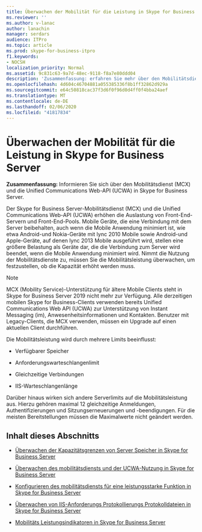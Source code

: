 ```yaml
---
title: Überwachen der Mobilität für die Leistung in Skype for Business Server
ms.reviewer: ''
ms.author: v-lanac
author: lanachin
manager: serdars
audience: ITPro
ms.topic: article
ms.prod: skype-for-business-itpro
f1.keywords:
- NOCSH
localization_priority: Normal
ms.assetid: 9c831c63-9a7d-48ec-9118-f8a7e80ddd04
description: 'Zusammenfassung: erfahren Sie mehr über den Mobilitätsdienst (MCX) und die Unified Communications Web-API (UCWA) in Skype for Business Server.'
ms.openlocfilehash: 4d604c46704881a055385336f8b1ff32862d929a
ms.sourcegitcommit: e64c50818cac37f3d6f0f96d0d4ff0f4bba24aef
ms.translationtype: MT
ms.contentlocale: de-DE
ms.lasthandoff: 02/06/2020
ms.locfileid: "41817834"
---
```

# <a name="monitor-mobility-for-performance-in-skype-for-business-server"></a>Überwachen der Mobilität für die Leistung in Skype for Business Server
 
**Zusammenfassung:** Informieren Sie sich über den Mobilitätsdienst (MCX) und die Unified Communications Web-API (UCWA) in Skype for Business Server.
  
Der Skype for Business Server-Mobilitätsdienst (MCX) und die Unified Communications Web-API (UCWA) erhöhen die Auslastung von Front-End-Servern und Front-End-Pools. Mobile Geräte, die eine Verbindung mit dem Server beibehalten, auch wenn die Mobile Anwendung minimiert ist, wie etwa Android-und Nokia-Geräte mit lync 2010 Mobile sowie Android-und Apple-Geräte, auf denen lync 2013 Mobile ausgeführt wird, stellen eine größere Belastung als Geräte dar, die die Verbindung zum Server wird beendet, wenn die Mobile Anwendung minimiert wird. Nimmt die Nutzung der Mobilitätsdienste zu, müssen Sie die Mobilitätsleistung überwachen, um festzustellen, ob die Kapazität erhöht werden muss.

> [!NOTE]
> MCX (Mobility Service)-Unterstützung für ältere Mobile Clients steht in Skype for Business Server 2019 nicht mehr zur Verfügung. Alle derzeitigen mobilen Skype for Business-Clients verwenden bereits Unified Communications Web API (UCWA) zur Unterstützung von Instant Messaging (im), Anwesenheitsinformationen und Kontakten. Benutzer mit Legacy-Clients, die MCX verwenden, müssen ein Upgrade auf einen aktuellen Client durchführen.
  
Die Mobilitätsleistung wird durch mehrere Limits beeinflusst: 
  
- Verfügbarer Speicher
    
- Anforderungswarteschlangenlimit
    
- Gleichzeitige Verbindungen
    
- IIS-Warteschlangenlänge
    
Darüber hinaus wirken sich andere Serverlimits auf die Mobilitätsleistung aus. Hierzu gehören maximal 12 gleichzeitige Anmeldungen, Authentifizierungen und Sitzungserneuerungen und -beendigungen. Für die meisten Bereitstellungen müssen die Maximalwerte nicht geändert werden.
  
## <a name="in-this-section"></a>Inhalt dieses Abschnitts

- [Überwachen der Kapazitätsgrenzen von Server Speicher in Skype for Business Server](server-memory-capacity-limits.md)
    
- [Überwachen des mobilitätsdiensts und der UCWA-Nutzung in Skype for Business Server](service-and-ucwa-usage.md)
    
- [Konfigurieren des mobilitätsdiensts für eine leistungsstarke Funktion in Skype for Business Server](configure-service.md)
    
- [Überwachen von IIS-Anforderungs Protokollierungs Protokolldateien in Skype for Business Server](iis-request-tracing-log-files.md)
    
- [Mobilitäts Leistungsindikatoren in Skype for Business Server](performance-counters.md)
    

